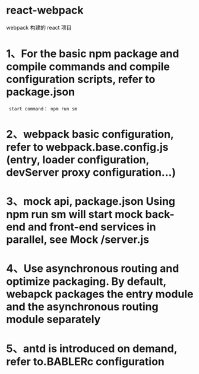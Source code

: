 # react-webpack

webpack 构建的 react 项目

# 1、For the basic npm package and compile commands and compile configuration scripts, refer to package.json

     start command： npm run sm

# 2、webpack basic configuration, refer to webpack.base.config.js (entry, loader configuration, devServer proxy configuration...)

# 3、mock api, package.json Using npm run sm will start mock back-end and front-end services in parallel, see Mock /server.js

# 4、Use asynchronous routing and optimize packaging. By default, webapck packages the entry module and the asynchronous routing module separately

# 5、antd is introduced on demand, refer to.BABLERc configuration

